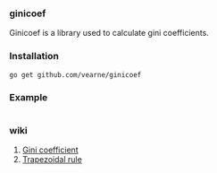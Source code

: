 ### ginicoef

Ginicoef is a library used to calculate gini coefficients.


### Installation
```
go get github.com/vearne/ginicoef
```


###  Example
```

```


### wiki
1. [Gini coefficient](https://en.wikipedia.org/wiki/Gini_coefficient)   
2. [Trapezoidal rule](https://en.wikipedia.org/wiki/Trapezoidal_rule)
